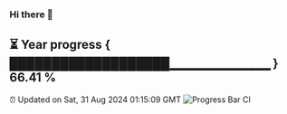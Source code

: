 ### Hi there 👋
⏳ Year progress { ███████████████████▁▁▁▁▁▁▁▁▁▁▁ } 66.41 %
---
⏰ Updated on Sat, 31 Aug 2024 01:15:09 GMT
![Progress Bar CI](https://github.com/liununu/liununu/workflows/Progress%20Bar%20CI/badge.svg)
